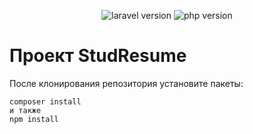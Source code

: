 <p align="center">
    <img src="https://img.shields.io/badge/laravel-v9.48.0-brightgreen" alt="laravel version">
    <img src="https://img.shields.io/badge/php-%3E%3D8.0-brightgreen" alt="php version">
</p>

# Проект StudResume
После клонирования репозитория установите пакеты:
```
composer install
и также
npm install
```
